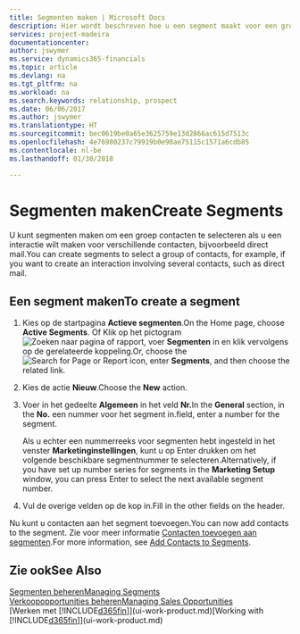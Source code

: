 ```yaml
---
title: Segmenten maken | Microsoft Docs
description: Hier wordt beschreven hoe u een segment maakt voor een groep contacten in Finance and Operations, Business edition, bijvoorbeeld om verschillende contacten een direct mail te sturen.
services: project-madeira
documentationcenter: 
author: jswymer
ms.service: dynamics365-financials
ms.topic: article
ms.devlang: na
ms.tgt_pltfrm: na
ms.workload: na
ms.search.keywords: relationship, prospect
ms.date: 06/06/2017
ms.author: jswymer
ms.translationtype: HT
ms.sourcegitcommit: bec0619be0a65e3625759e13d2866ac615d7513c
ms.openlocfilehash: 4e76980237c79919b0e90ae75115c1571a6cdb85
ms.contentlocale: nl-be
ms.lasthandoff: 01/30/2018

---
```

# <a name="create-segments"></a><span data-ttu-id="8685e-103">Segmenten maken</span><span class="sxs-lookup"><span data-stu-id="8685e-103">Create Segments</span></span>
<span data-ttu-id="8685e-104">U kunt segmenten maken om een groep contacten te selecteren als u een interactie wilt maken voor verschillende contacten, bijvoorbeeld direct mail.</span><span class="sxs-lookup"><span data-stu-id="8685e-104">You can create segments to select a group of contacts, for example, if you want to create an interaction involving several contacts, such as direct mail.</span></span>

## <a name="to-create-a-segment"></a><span data-ttu-id="8685e-105">Een segment maken</span><span class="sxs-lookup"><span data-stu-id="8685e-105">To create a segment</span></span>
1. <span data-ttu-id="8685e-106">Kies op de startpagina **Actieve segmenten**.</span><span class="sxs-lookup"><span data-stu-id="8685e-106">On the Home page, choose **Active Segments**.</span></span> <span data-ttu-id="8685e-107">Of Klik op het pictogram ![Zoeken naar pagina of rapport](media/ui-search/search_small.png "pictogram Zoeken naar pagina of rapport"), voer **Segmenten** in en klik vervolgens op de gerelateerde koppeling.</span><span class="sxs-lookup"><span data-stu-id="8685e-107">Or, choose the ![Search for Page or Report](media/ui-search/search_small.png "Search for Page or Report icon") icon, enter **Segments**, and then choose the related link.</span></span>
2. <span data-ttu-id="8685e-108">Kies de actie **Nieuw**.</span><span class="sxs-lookup"><span data-stu-id="8685e-108">Choose the **New** action.</span></span>
3. <span data-ttu-id="8685e-109">Voer in het gedeelte **Algemeen** in het veld **Nr.**</span><span class="sxs-lookup"><span data-stu-id="8685e-109">In the **General** section, in the **No.**</span></span> <span data-ttu-id="8685e-110">een nummer voor het segment in.</span><span class="sxs-lookup"><span data-stu-id="8685e-110">field, enter a number for the segment.</span></span>

    <span data-ttu-id="8685e-111">Als u echter een nummerreeks voor segmenten hebt ingesteld in het venster **Marketinginstellingen**, kunt u op Enter drukken om het volgende beschikbare segmentnummer te selecteren.</span><span class="sxs-lookup"><span data-stu-id="8685e-111">Alternatively, if you have set up number series for segments in the **Marketing Setup** window, you can press Enter to select the next available segment number.</span></span>
4. <span data-ttu-id="8685e-112">Vul de overige velden op de kop in.</span><span class="sxs-lookup"><span data-stu-id="8685e-112">Fill in the other fields on the header.</span></span>

<span data-ttu-id="8685e-113">Nu kunt u contacten aan het segment toevoegen.</span><span class="sxs-lookup"><span data-stu-id="8685e-113">You can now add contacts to the segment.</span></span> <span data-ttu-id="8685e-114">Zie voor meer informatie [Contacten toevoegen aan segmenten](marketing-add-contact-segment.md).</span><span class="sxs-lookup"><span data-stu-id="8685e-114">For more information, see [Add Contacts to Segments](marketing-add-contact-segment.md).</span></span>

## <a name="see-also"></a><span data-ttu-id="8685e-115">Zie ook</span><span class="sxs-lookup"><span data-stu-id="8685e-115">See Also</span></span>
[<span data-ttu-id="8685e-116">Segmenten beheren</span><span class="sxs-lookup"><span data-stu-id="8685e-116">Managing Segments</span></span>](marketing-segments.md)  
[<span data-ttu-id="8685e-117">Verkoopopportunities beheren</span><span class="sxs-lookup"><span data-stu-id="8685e-117">Managing Sales Opportunities</span></span>](marketing-manage-sales-opportunities.md)  
<span data-ttu-id="8685e-118">[Werken met [!INCLUDE[d365fin](includes/d365fin_md.md)]](ui-work-product.md)</span><span class="sxs-lookup"><span data-stu-id="8685e-118">[Working with [!INCLUDE[d365fin](includes/d365fin_md.md)]](ui-work-product.md)</span></span>  

